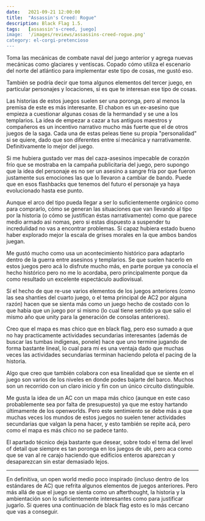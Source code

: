 ```yaml
---
date:   2021-09-21 12:00:00
title:  "Assassin's Creed: Rogue"
description: Black Flag 1.5.
tags:   [assassin's-creed, juego]
image:  '/images/reviews/assassins-creed-rogue.png'
category: el-corgi-pretencioso
---
```

Toma las mecánicas de combate naval del juego anterior y agrega nuevas mecánicas como glaciares y ventiscas. Copado cómo utiliza el escenario del norte del atlántico para implementar este tipo de cosas, me gustó eso.
 
También se podría decir que toma algunos elementos del tercer juego, en particular personajes y locaciones, si es que te interesan ese tipo de cosas.
 
Las historias de estos juegos suelen ser una poronga, pero al menos la premisa de este es más interesante. El chabon es un ex-asesino que empieza a cuestionar algunas cosas de la hermandad y se une a los templarios. La idea de empezar a cazar a tus antiguos maestros y compañeros es un incentivo narrativo mucho más fuerte que el de otros juegos de la saga. Cada una de estas peleas tiene su propia "personalidad" si se quiere, dado que son diferentes entre sí mecánica y narrativamente. Definitivamente lo mejor del juego.
 
Si me hubiera gustado ver mas del caza-asesinos impecable de corazón frío que se mostraba en la campaña publicitaria del juego, pero supongo que la idea del personaje es no ser un asesino a sangre fría por que fueron justamente sus emociones las que lo llevaron a cambiar de bando. Puede que en esos flashbacks que tenemos del futuro el personaje ya haya evolucionado hasta ese punto.
 
Aunque el arco del tipo pueda llegar a ser lo suficientemente orgánico como para comprarlo, cómo se generan las situaciones que van llevando al tipo por la historia (o cómo se justifican éstas narrativamente) como que parece medio armado asi nomas, pero si estas dispuesto a suspender tu incredulidad no vas a encontrar problemas. Sí capaz hubiera estado bueno haber explorado mejor la escala de grises morales en la que ambos bandos juegan.
 
Me gustó mucho como usa un acontecimiento histórico para adaptarlo dentro de la guerra entre asesinos y templarios. Se que suelen hacerlo en estos juegos pero acá lo disfrute mucho más, en parte porque ya conocía el hecho histórico pero no me lo acordaba, pero principalmente porque da como resultado un excelente espectáculo audiovisual.
 
Sí el hecho de que re-use varios elementos de los juegos anteriores (como las sea shanties del cuarto juego, o el tema principal de AC2 por alguna razón) hacen que se sienta más como un juego hecho de costado con lo que habia que un juego por si mismo (lo cual tiene sentido ya que salio el mismo año que unity para la generación de consolas anteriores).
 
Creo que el mapa es mas chico que en black flag, pero eso sumado a que no hay practicamente actividades secundarias interesantes (además de buscar las tumbas indígenas, ponele) hace que uno termine jugando de forma bastante lineal, lo cual para mi es una ventaja dado que muchas veces las actividades secundarias terminan haciendo pelota el pacing de la historia.
 
Algo que creo que también colabora con esa linealidad que se siente en el juego son varios de los niveles en donde podes bajarte del barco. Muchos son un recorrido con un claro inicio y fin con un único circuito distinguible.
 
Me gusta la idea de un AC con un mapa más chico (aunque en este caso probablemente sea por falta de presupuesto) ya que me estoy hartando últimamente de los openworlds. Pero este sentimiento se debe más a que muchas veces los mundos de estos juegos no suelen tener actividades secundarias que valgan la pena hacer, y esto también se repite acá, pero como el mapa es más chico no se padece tanto.
 
El apartado técnico deja bastante que desear, sobre todo el tema del level of detail que siempre es tan poronga en los juegos de ubi, pero aca como que se van al re carajo haciendo que edificios enteros aparezcan y desaparezcan sin estar demasiado lejos.
 
<hr>
 
En definitiva, un open world medio poco inspirado (incluso dentro de los estándares de AC) que refrita algunos elementos de juegos anteriores. Pero más allá de que el juego se sienta como un afterthought, la historia y la ambientación son lo suficientemente interesantes como para justificar jugarlo. Si queres una continuación de black flag esto es lo más cercano que vas a conseguir.
